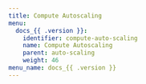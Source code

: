 ```yaml
---
title: Compute Autoscaling
menu:
  docs_{{ .version }}:
    identifier: compute-auto-scaling
    name: Compute Autoscaling
    parent: auto-scaling
    weight: 46
menu_name: docs_{{ .version }}
---
```

